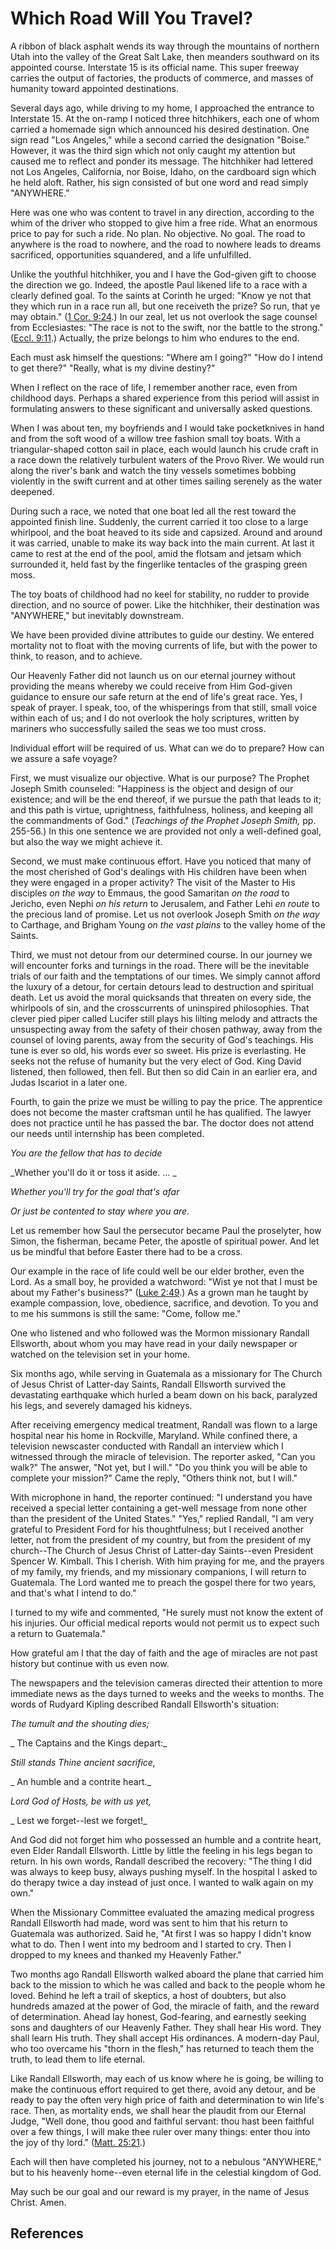 # Which Road Will You Travel?

A ribbon of black asphalt wends its way through the mountains of northern Utah
into the valley of the Great Salt Lake, then meanders southward on its
appointed course. Interstate 15 is its official name. This super freeway
carries the output of factories, the products of commerce, and masses of
humanity toward appointed destinations.

Several days ago, while driving to my home, I approached the entrance to
Interstate 15. At the on-ramp I noticed three hitchhikers, each one of whom
carried a homemade sign which announced his desired destination. One sign read
"Los Angeles," while a second carried the designation "Boise." However, it was
the third sign which not only caught my attention but caused me to reflect and
ponder its message. The hitchhiker had lettered not Los Angeles, California,
nor Boise, Idaho, on the cardboard sign which he held aloft. Rather, his sign
consisted of but one word and read simply "ANYWHERE."

Here was one who was content to travel in any direction, according to the whim
of the driver who stopped to give him a free ride. What an enormous price to
pay for such a ride. No plan. No objective. No goal. The road to anywhere is
the road to nowhere, and the road to nowhere leads to dreams sacrificed,
opportunities squandered, and a life unfulfilled.

Unlike the youthful hitchhiker, you and I have the God-given gift to choose
the direction we go. Indeed, the apostle Paul likened life to a race with a
clearly defined goal. To the saints at Corinth he urged: "Know ye not that
they which run in a race run all, but one receiveth the prize? So run, that ye
may obtain." ([1 Cor. 9:24](/scriptures/nt/1-cor/9.24?lang=eng#23).) In our
zeal, let us not overlook the sage counsel from Ecclesiastes: "The race is not
to the swift, nor the battle to the strong." ([Eccl.
9:11](/scriptures/ot/eccl/9.11?lang=eng#10).) Actually, the prize belongs to
him who endures to the end.

Each must ask himself the questions: "Where am I going?" "How do I intend to
get there?" "Really, what is my divine destiny?"

When I reflect on the race of life, I remember another race, even from
childhood days. Perhaps a shared experience from this period will assist in
formulating answers to these significant and universally asked questions.

When I was about ten, my boyfriends and I would take pocketknives in hand and
from the soft wood of a willow tree fashion small toy boats. With a
triangular-shaped cotton sail in place, each would launch his crude craft in a
race down the relatively turbulent waters of the Provo River. We would run
along the river's bank and watch the tiny vessels sometimes bobbing violently
in the swift current and at other times sailing serenely as the water
deepened.

During such a race, we noted that one boat led all the rest toward the
appointed finish line. Suddenly, the current carried it too close to a large
whirlpool, and the boat heaved to its side and capsized. Around and around it
was carried, unable to make its way back into the main current. At last it
came to rest at the end of the pool, amid the flotsam and jetsam which
surrounded it, held fast by the fingerlike tentacles of the grasping green
moss.

The toy boats of childhood had no keel for stability, no rudder to provide
direction, and no source of power. Like the hitchhiker, their destination was
"ANYWHERE," but inevitably downstream.

We have been provided divine attributes to guide our destiny. We entered
mortality not to float with the moving currents of life, but with the power to
think, to reason, and to achieve.

Our Heavenly Father did not launch us on our eternal journey without providing
the means whereby we could receive from Him God-given guidance to ensure our
safe return at the end of life's great race. Yes, I speak of prayer. I speak,
too, of the whisperings from that still, small voice within each of us; and I
do not overlook the holy scriptures, written by mariners who successfully
sailed the seas we too must cross.

Individual effort will be required of us. What can we do to prepare? How can
we assure a safe voyage?

First, we must visualize our objective. What is our purpose? The Prophet
Joseph Smith counseled: "Happiness is the object and design of our existence;
and will be the end thereof, if we pursue the path that leads to it; and this
path is virtue, uprightness, faithfulness, holiness, and keeping all the
commandments of God." (_Teachings of the Prophet Joseph Smith,_ pp. 255-56.)
In this one sentence we are provided not only a well-defined goal, but also
the way we might achieve it.

Second, we must make continuous effort. Have you noticed that many of the most
cherished of God's dealings with His children have been when they were engaged
in a proper activity? The visit of the Master to His disciples _on the way_ to
Emmaus, the good Samaritan _on the road_ to Jericho, even Nephi _on his
return_ to Jerusalem, and Father Lehi _en route_ to the precious land of
promise. Let us not overlook Joseph Smith _on the way_ to Carthage, and
Brigham Young _on the vast plains_ to the valley home of the Saints.

Third, we must not detour from our determined course. In our journey we will
encounter forks and turnings in the road. There will be the inevitable trials
of our faith and the temptations of our times. We simply cannot afford the
luxury of a detour, for certain detours lead to destruction and spiritual
death. Let us avoid the moral quicksands that threaten on every side, the
whirlpools of sin, and the crosscurrents of uninspired philosophies. That
clever pied piper called Lucifer still plays his lilting melody and attracts
the unsuspecting away from the safety of their chosen pathway, away from the
counsel of loving parents, away from the security of God's teachings. His tune
is ever so old, his words ever so sweet. His prize is everlasting. He seeks
not the refuse of humanity but the very elect of God. King David listened,
then followed, then fell. But then so did Cain in an earlier era, and Judas
Iscariot in a later one.

Fourth, to gain the prize we must be willing to pay the price. The apprentice
does not become the master craftsman until he has qualified. The lawyer does
not practice until he has passed the bar. The doctor does not attend our needs
until internship has been completed.

_You are the fellow that has to decide_

_Whether you'll do it or toss it aside. ... _

_Whether you'll try for the goal that's afar_

_Or just be contented to stay where you are._

Let us remember how Saul the persecutor became Paul the proselyter, how Simon,
the fisherman, became Peter, the apostle of spiritual power. And let us be
mindful that before Easter there had to be a cross.

Our example in the race of life could well be our elder brother, even the
Lord. As a small boy, he provided a watchword: "Wist ye not that I must be
about my Father's business?" ([Luke
2:49](/scriptures/nt/luke/2.49?lang=eng#48).) As a grown man he taught by
example compassion, love, obedience, sacrifice, and devotion. To you and to me
his summons is still the same: "Come, follow me."

One who listened and who followed was the Mormon missionary Randall Ellsworth,
about whom you may have read in your daily newspaper or watched on the
television set in your home.

Six months ago, while serving in Guatemala as a missionary for The Church of
Jesus Christ of Latter-day Saints, Randall Ellsworth survived the devastating
earthquake which hurled a beam down on his back, paralyzed his legs, and
severely damaged his kidneys.

After receiving emergency medical treatment, Randall was flown to a large
hospital near his home in Rockville, Maryland. While confined there, a
television newscaster conducted with Randall an interview which I witnessed
through the miracle of television. The reporter asked, "Can you walk?" The
answer, "Not yet, but I will." "Do you think you will be able to complete your
mission?" Came the reply, "Others think not, but I will."

With microphone in hand, the reporter continued: "I understand you have
received a special letter containing a get-well message from none other than
the president of the United States." "Yes," replied Randall, "I am very
grateful to President Ford for his thoughtfulness; but I received another
letter, not from the president of my country, but from the president of my
church--The Church of Jesus Christ of Latter-day Saints--even President
Spencer W. Kimball. This I cherish. With him praying for me, and the prayers
of my family, my friends, and my missionary companions, I will return to
Guatemala. The Lord wanted me to preach the gospel there for two years, and
that's what I intend to do."

I turned to my wife and commented, "He surely must not know the extent of his
injuries. Our official medical reports would not permit us to expect such a
return to Guatemala."

How grateful am I that the day of faith and the age of miracles are not past
history but continue with us even now.

The newspapers and the television cameras directed their attention to more
immediate news as the days turned to weeks and the weeks to months. The words
of Rudyard Kipling described Randall Ellsworth's situation:

_The tumult and the shouting dies;_

_ The Captains and the Kings depart:_

_Still stands Thine ancient sacrifice,_

_ An humble and a contrite heart._

_Lord God of Hosts, be with us yet,_

_ Lest we forget--lest we forget!_

And God did not forget him who possessed an humble and a contrite heart, even
Elder Randall Ellsworth. Little by little the feeling in his legs began to
return. In his own words, Randall described the recovery: "The thing I did was
always to keep busy, always pushing myself. In the hospital I asked to do
therapy twice a day instead of just once. I wanted to walk again on my own."

When the Missionary Committee evaluated the amazing medical progress Randall
Ellsworth had made, word was sent to him that his return to Guatemala was
authorized. Said he, "At first I was so happy I didn't know what to do. Then I
went into my bedroom and I started to cry. Then I dropped to my knees and
thanked my Heavenly Father."

Two months ago Randall Ellsworth walked aboard the plane that carried him back
to the mission to which he was called and back to the people whom he loved.
Behind he left a trail of skeptics, a host of doubters, but also hundreds
amazed at the power of God, the miracle of faith, and the reward of
determination. Ahead lay honest, God-fearing, and earnestly seeking sons and
daughters of our Heavenly Father. They shall hear His word. They shall learn
His truth. They shall accept His ordinances. A modern-day Paul, who too
overcame his "thorn in the flesh," has returned to teach them the truth, to
lead them to life eternal.

Like Randall Ellsworth, may each of us know where he is going, be willing to
make the continuous effort required to get there, avoid any detour, and be
ready to pay the often very high price of faith and determination to win
life's race. Then, as mortality ends, we shall hear the plaudit from our
Eternal Judge, "Well done, thou good and faithful servant: thou hast been
faithful over a few things, I will make thee ruler over many things: enter
thou into the joy of thy lord." ([Matt.
25:21](/scriptures/nt/matt/25.21?lang=eng#20).)

Each will then have completed his journey, not to a nebulous "ANYWHERE," but
to his heavenly home--even eternal life in the celestial kingdom of God.

May such be our goal and our reward is my prayer, in the name of Jesus Christ.
Amen.

## References

